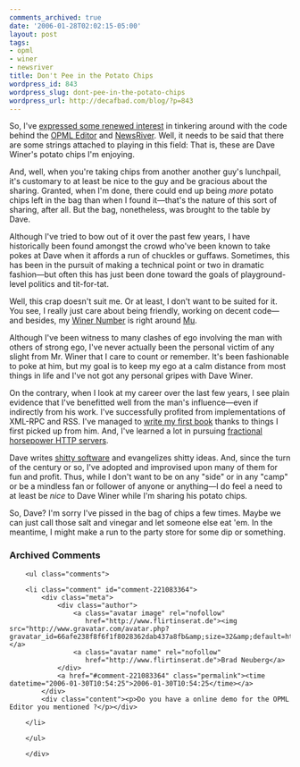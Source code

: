 ```yaml
---
comments_archived: true
date: '2006-01-28T02:02:15-05:00'
layout: post
tags:
- opml
- winer
- newsriver
title: Don't Pee in the Potato Chips
wordpress_id: 843
wordpress_slug: dont-pee-in-the-potato-chips
wordpress_url: http://decafbad.com/blog/?p=843
---
```

So, I've [expressed some renewed interest][interest] in tinkering around with the code behind the [OPML Editor][opml] and [NewsRiver][news].  Well, it needs to be said that there are some strings attached to playing in this field:  That is, these are Dave Winer's potato chips I'm enjoying.  

And, well, when you're taking chips from another another guy's lunchpail, it's customary to at least be nice to the guy and be gracious about the sharing.  Granted, when I'm done, there could end up being *more* potato chips left in the bag than when I found it—that's the nature of this sort of sharing, after all.  But the bag, nonetheless, was brought to the table by Dave.  

Although I've tried to bow out of it over the past few years, I have historically been found amongst the crowd who've been known to take pokes at Dave when it affords a run of chuckles or guffaws.  Sometimes, this has been in the pursuit of making a technical point or two in dramatic fashion—but often this has just been done toward the goals of playground-level politics and tit-for-tat.    

Well, this crap doesn't suit me.  Or at least, I don't want to be suited for it.  You see, I really just care about being friendly, working on decent code—and besides, my [Winer Number][wn] is right around [Mu][].

Although I've been witness to many clashes of ego involving the man with others of strong ego, I've never actually been the personal victim of any slight from Mr. Winer that I care to count or remember.  It's been fashionable to poke at him, but my goal is to keep my ego at a calm distance from most things in life and I've not got any personal gripes with Dave Winer.

On the contrary, when I look at my career over the last few years, I see plain evidence that I've benefitted well from the man's influence—even if indirectly from his work.  I've successfully profited from implementations of XML-RPC and RSS.  I've managed to [write my first book][book] thanks to things I first picked up from him.  And, I've learned a lot in pursuing [fractional horsepower HTTP servers][fh].

Dave writes [shitty software][shitty] and evangelizes shitty ideas.  And, since the turn of the century or so, I've adopted and improvised upon many of them for fun and profit.  Thus, while I don't want to be on any "side" or in any "camp" or  be a mindless fan or follower of anyone or anything—I do feel a need to at least be *nice* to Dave Winer while I'm sharing his potato chips.

So, Dave?  I'm sorry I've pissed in the bag of chips a few times.  Maybe we can just call those salt and vinegar and let someone else eat 'em.  In the meantime, I might make a run to the party store for some dip or something.

<!-- tags: winer opml newsriver  -->

[shitty]: http://davenet.scripting.com/1995/09/03/wemakeshittysoftware
[fh]: http://davenet.scripting.com/1997/09/14/FractionalHorsepowerHTTPSe
[book]: http://www.amazon.com/exec/obidos/ASIN/0764597582/0xdecafbad01-20?creative=327641&camp=14573&link_code=as1
[mu]: http://en.wikipedia.org/wiki/Mu_(negative)
[wn]: http://diveintomark.org/archives/2003/04/21/whats_your_winer_number
[interest]: http://decafbad.com/blog/2006/01/28/ancient-code-drifting-down-the-newsriver
[opml]: http://support.opml.org/
[news]: http://www.newsriver.org/

<div id="comments" class="comments archived-comments">
            <h3>Archived Comments</h3>
            
        <ul class="comments">
            
        <li class="comment" id="comment-221083364">
            <div class="meta">
                <div class="author">
                    <a class="avatar image" rel="nofollow" 
                       href="http://www.flirtinserat.de"><img src="http://www.gravatar.com/avatar.php?gravatar_id=66afe238f8f6f1f8028362dab437a8fb&amp;size=32&amp;default=http://mediacdn.disqus.com/1320279820/images/noavatar32.png"/></a>
                    <a class="avatar name" rel="nofollow" 
                       href="http://www.flirtinserat.de">Brad Neuberg</a>
                </div>
                <a href="#comment-221083364" class="permalink"><time datetime="2006-01-30T10:54:25">2006-01-30T10:54:25</time></a>
            </div>
            <div class="content"><p>Do you have a online demo for the OPML Editor you mentioned ?</p></div>
            
        </li>
    
        </ul>
    
        </div>
    